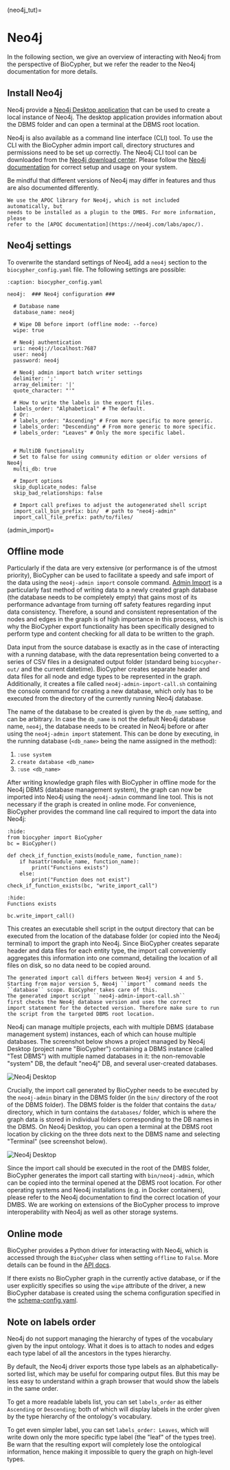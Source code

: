 (neo4j_tut)=
# Neo4j

In the following section, we give
an overview of interacting with Neo4j from the perspective of BioCypher, but we
refer the reader to the Neo4j documentation for more details.

## Install Neo4j

Neo4j provide a [Neo4j Desktop
application](https://neo4j.com/download-center/#desktop) that can be used to
create a local instance of Neo4j. The desktop application provides information
about the DBMS folder and can open a terminal at the DBMS root location.

Neo4j is also available as a command line interface (CLI) tool. To use the CLI
with the BioCypher admin import call, directory structures and permissions need
to be set up correctly. The Neo4j CLI tool can be downloaded from the [Neo4j
download center](https://neo4j.com/download-center/#community). Please follow
the [Neo4j documentation](https://neo4j.com/docs/) for correct setup and usage
on your system.

Be mindful that different versions of Neo4j may differ in features and thus are
also documented differently.

```{note}
We use the APOC library for Neo4j, which is not included automatically, but
needs to be installed as a plugin to the DMBS. For more information, please
refer to the [APOC documentation](https://neo4j.com/labs/apoc/).
```

## Neo4j settings

To overwrite the standard settings of Neo4j, add a `neo4j` section to the `biocypher_config.yaml` file.
The following settings are possible:

```{code-block} yaml
:caption: biocypher_config.yaml

neo4j:  ### Neo4j configuration ###

  # Database name
  database_name: neo4j

  # Wipe DB before import (offline mode: --force)
  wipe: true

  # Neo4j authentication
  uri: neo4j://localhost:7687
  user: neo4j
  password: neo4j

  # Neo4j admin import batch writer settings
  delimiter: ';'
  array_delimiter: '|'
  quote_character: "'"

  # How to write the labels in the export files.
  labels_order: "Alphabetical" # The default.
  # Or:
  # labels_order: "Ascending" # From more specific to more generic.
  # labels_order: "Descending" # From more generic to more specific.
  # labels_order: "Leaves" # Only the more specific label.


  # MultiDB functionality
  # Set to false for using community edition or older versions of Neo4j
  multi_db: true

  # Import options
  skip_duplicate_nodes: false
  skip_bad_relationships: false

  # Import call prefixes to adjust the autogenerated shell script
  import_call_bin_prefix: bin/  # path to "neo4j-admin"
  import_call_file_prefix: path/to/files/

```

(admin_import)=
## Offline mode

Particularly if the data are very extensive (or performance is of the
utmost priority), BioCypher can be used to facilitate a speedy and safe
import of the data using the ``neo4j-admin import`` console command.
[Admin
Import](https://neo4j.com/docs/operations-manual/current/tutorial/neo4j-admin-import/)
is a particularly fast method of writing data to a newly created graph
database (the database needs to be completely empty) that gains most of
its performance advantage from turning off safety features regarding
input data consistency. Therefore, a sound and consistent representation
of the nodes and edges in the graph is of high importance in this
process, which is why the BioCypher export functionality has been
specifically designed to perform type and content checking for all data
to be written to the graph.

Data input from the source database is exactly as in the case of interacting
with a running database, with the data representation being converted to a
series of CSV files in a designated output folder (standard being
``biocypher-out/`` and the current datetime).  BioCypher creates separate header
and data files for all node and edge types to be represented in the graph.
Additionally, it creates a file called ``neo4j-admin-import-call.sh``
containing the console command for creating a new database, which only has to be
executed from the directory of the currently running Neo4j database.

The name of the database to be created is given by the ``db_name`` setting, and
can be arbitrary. In case the ``db_name`` is not the default Neo4j database
name, ``neo4j``, the database needs to be created in Neo4j before or after using
the ``neo4j-admin import`` statement. This can be done by executing, in the
running database (``<db_name>`` being the name assigned in the method):

1. ``:use system``
2. ``create database <db_name>``
3. ``:use <db_name>``

After writing knowledge graph files with BioCypher in offline mode for the Neo4j
DBMS (database management system), the graph can now be imported into Neo4j
using the `neo4j-admin` command line tool. This is not necessary if the graph is
created in online mode. For convenience, BioCypher provides the command line
call required to import the data into Neo4j:

```{testcode} python
:hide:
from biocypher import BioCypher
bc = BioCypher()

def check_if_function_exists(module_name, function_name):
    if hasattr(module_name, function_name):
        print("Functions exists")
    else:
        print("Function does not exist")
check_if_function_exists(bc, "write_import_call")
```
```{testoutput} python
:hide:
Functions exists
```
```{code-block} python
bc.write_import_call()
```

This creates an executable shell script in the output directory that can be
executed from the location of the database folder (or copied into the Neo4j
terminal) to import the graph into Neo4j. Since BioCypher creates separate
header and data files for each entity type, the import call conveniently
aggregates this information into one command, detailing the location of all
files on disk, so no data need to be copied around.

```{note}
The generated import call differs between Neo4j version 4 and 5.
Starting from major version 5, Neo4j ``import`` command needs the
``database`` scope. BioCypher takes care of this.
The generated import script ``neo4j-admin-import-call.sh``
first checks the Neo4j database version and uses the correct
import statement for the detected version. Therefore make sure to run
the script from the targeted DBMS root location.
```

Neo4j can manage multiple projects, each with multiple DBMS (database management
system) instances, each of which can house multiple databases. The screenshot
below shows a project managed by Neo4j Desktop (project name "BioCypher")
containing a DBMS instance (called "Test DBMS") with multiple named databases in
it: the non-removable "system" DB, the default "neo4j" DB, and several
user-created databases.

![Neo4j Desktop](DBMS.png)

Crucially, the import call generated by BioCypher needs to be executed by the
`neo4j-admin` binary in the DBMS folder (in the `bin/` directory of the root of
the DBMS folder). The DBMS folder is the folder that contains the `data/`
directory, which in turn contains the `databases/` folder, which is where the
graph data is stored in individual folders corresponding to the DB names in the
DBMS. On Neo4j Desktop, you can open a terminal at the DBMS root location by
clicking on the three dots next to the DBMS name and selecting "Terminal" (see
screenshot below).

![Neo4j Desktop](DBMS-Terminal.png)

Since the import call should be executed in the root of the DMBS folder,
BioCypher generates the import call starting with `bin/neo4j-admin`, which can
be copied into the terminal opened at the DBMS root location. For other
operating systems and Neo4j installations (e.g. in Docker containers), please
refer to the Neo4j documentation to find the correct location of your DMBS. We
are working on extensions of the BioCypher process to improve interoperability
with Neo4j as well as other storage systems.

## Online mode

BioCypher provides a Python driver for interacting with Neo4j, which is
accessed through the ``BioCypher`` class when setting `offline` to `False`.
More details can be found in the [API docs](api_connect).

If there exists no BioCypher graph in the currently active database, or
if the user explicitly specifies so using the ``wipe`` attribute of the
driver, a new BioCypher database is created using the schema
configuration specified in the [schema-config.yaml](tut_01_schema).

## Note on labels order

Neo4j do not support managing the hierarchy of types of the vocabulary given by
the input ontology. What it does is to attach to nodes and edges each type label
of all the ancestors in the types hierarchy.

By default, the Neo4j driver exports those type labels as an
alphabetically-sorted list, which may be useful for comparing output files.
But this may be less easy to understand within a graph browser that would show
the labels in the same order.

To get a more readable labels list, you can set `labels_order` as either
`Ascending` or `Descending`; both of which will display labels in the order
given by the type hierarchy of the ontology's vocabulary.

To get even simpler label, you can set `labels_order: Leaves`, which
will write down only the more specific type label (the "leaf" of the types
tree). Be warn that the resulting export will completely lose the ontological
information, hence making it impossible to query the graph on high-level types.

